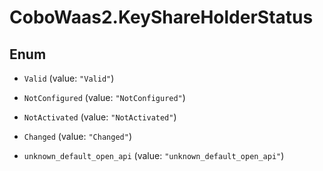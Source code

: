 # CoboWaas2.KeyShareHolderStatus

## Enum


* `Valid` (value: `"Valid"`)

* `NotConfigured` (value: `"NotConfigured"`)

* `NotActivated` (value: `"NotActivated"`)

* `Changed` (value: `"Changed"`)

* `unknown_default_open_api` (value: `"unknown_default_open_api"`)


